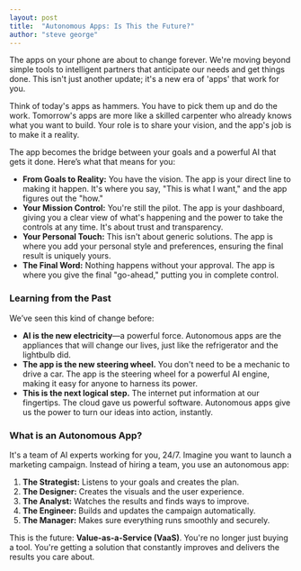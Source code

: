 ```yaml
---
layout: post
title:  "Autonomous Apps: Is This the Future?"
author: "steve george"
---
```


The apps on your phone are about to change forever. We're moving beyond simple tools to intelligent partners that anticipate our needs and get things done. This isn't just another update; it's a new era of 'apps' that work for you.

Think of today's apps as hammers. You have to pick them up and do the work. Tomorrow's apps are more like a skilled carpenter who already knows what you want to build. Your role is to share your vision, and the app's job is to make it a reality.

The app becomes the bridge between your goals and a powerful AI that gets it done. Here’s what that means for you:

*   **From Goals to Reality:** You have the vision. The app is your direct line to making it happen. It's where you say, "This is what I want," and the app figures out the "how."
*   **Your Mission Control:** You're still the pilot. The app is your dashboard, giving you a clear view of what's happening and the power to take the controls at any time. It's about trust and transparency.
*   **Your Personal Touch:** This isn't about generic solutions. The app is where you add your personal style and preferences, ensuring the final result is uniquely yours.
*   **The Final Word:** Nothing happens without your approval. The app is where you give the final "go-ahead," putting you in complete control.

### Learning from the Past

We’ve seen this kind of change before:

*   **AI is the new electricity**—a powerful force. Autonomous apps are the appliances that will change our lives, just like the refrigerator and the lightbulb did.
*   **The app is the new steering wheel.** You don't need to be a mechanic to drive a car. The app is the steering wheel for a powerful AI engine, making it easy for anyone to harness its power.
*   **This is the next logical step.** The internet put information at our fingertips. The cloud gave us powerful software. Autonomous apps give us the power to turn our ideas into action, instantly.

### What is an Autonomous App?

It's a team of AI experts working for you, 24/7. Imagine you want to launch a marketing campaign. Instead of hiring a team, you use an autonomous app:

1.  **The Strategist:** Listens to your goals and creates the plan.
2.  **The Designer:** Creates the visuals and the user experience.
3.  **The Analyst:** Watches the results and finds ways to improve.
4.  **The Engineer:** Builds and updates the campaign automatically.
5.  **The Manager:** Makes sure everything runs smoothly and securely.

This is the future: **Value-as-a-Service (VaaS)**. You're no longer just buying a tool. You're getting a solution that constantly improves and delivers the results you care about.
